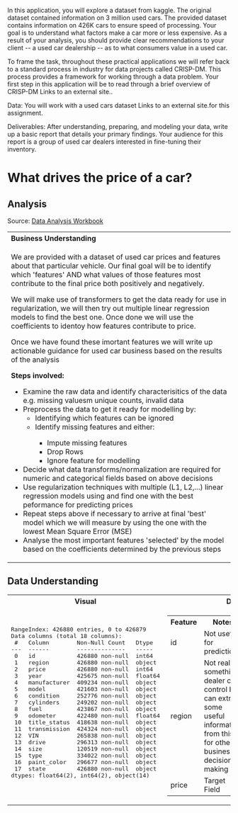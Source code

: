In this application, you will explore a dataset from kaggle. The original dataset contained information on 3 million used cars. The provided dataset contains information on 426K cars to ensure speed of processing. Your goal is to understand what factors make a car more or less expensive. As a result of your analysis, you should provide clear recommendations to your client -- a used car dealership -- as to what consumers value in a used car.

To frame the task, throughout these practical applications we will refer back to a standard process in industry for data projects called CRISP-DM. This process provides a framework for working through a data problem. Your first step in this application will be to read through a brief overview of CRISP-DM Links to an external site..

Data:
You will work with a used cars dataset Links to an external site.for this assignment.

Deliverables:
After understanding, preparing, and modeling your data, write up a basic report that details your primary findings. Your audience for this report is a group of used car dealers interested in fine-tuning their inventory.

# What drives the price of a car?

## Analysis
Source: [Data Analysis Workbook](./used_car_price_analysis.ipynb)
<table>
    <tr>
        <th align="left">Business Understanding</th>
    </tr>
    <tr>
        <td><p>We are provided with a dataset of used car prices and features about that particular vehicle. Our final goal will be to identify which 'features' AND what values of those features most contribute to the final price both positively and negatively.</p>
            <p>We will make use of transformers to get the data ready for use in regularization, we will then try out multiple linear regression models to find the best one. Once done we will use the coefficients to identoy how features contribute to price.</p>
            <p>Once we have found these imortant features we will write up actionable guidance for used car business based on the results of the analysis</p>
            <p><b>Steps involved:</b></p>
            <ul>
                <li>Examine the raw data and identify characterisitics of the data e.g. missing valuesm unique counts, invalid data</li>
                <li>Preprocess the data to get it ready for modelling by:
                    <ul>
                        <li>Identifying which features can be ignored</li>
                        <li>Identify missing features and either:</li>
                        <ul>
                            <li>Impute missing features</li>
                            <li>Drop Rows</li>
                            <li>Ignore feature for modelling</li>
                        </ul>
                    </ul>
                </li>
                <li>Decide what data transforms/normalization are required for numeric and categorical fields based on above decisions</li>
                <li>Use regularization techniques with multiple (L1, L2,...) linear regression models using and find one with the best peformance for predicting prices</li>
                <li>Repeat steps above if necessary to arrive at final 'best' model which we will measure by using the one with the lowest Mean Square Error (MSE)</li>
                <li>Analyse the most important features 'selected' by the model based on the coefficients determined by the previous steps</li>
            </ul>
    </tr>
</table>

## Data Understanding
<table>
    <tr>
        <th>Visual</th>
        <th>Description</th>
    </tr>
    <tr>
        <td>
            <pre>
RangeIndex: 426880 entries, 0 to 426879
Data columns (total 18 columns):
 #   Column        Non-Null Count   Dtype  
---  ------        --------------   -----  
 0   id            426880 non-null  int64  
 1   region        426880 non-null  object 
 2   price         426880 non-null  int64  
 3   year          425675 non-null  float64
 4   manufacturer  409234 non-null  object 
 5   model         421603 non-null  object 
 6   condition     252776 non-null  object 
 7   cylinders     249202 non-null  object 
 8   fuel          423867 non-null  object 
 9   odometer      422480 non-null  float64
 10  title_status  418638 non-null  object 
 11  transmission  424324 non-null  object 
 12  VIN           265838 non-null  object 
 13  drive         296313 non-null  object 
 14  size          120519 non-null  object 
 15  type          334022 non-null  object 
 16  paint_color   296677 non-null  object 
 17  state         426880 non-null  object 
dtypes: float64(2), int64(2), object(14)
            </pre>
        </td>
        <td>
            <table>
                <tr>
                    <th>Feature</th>
                    <th>Notes</th>
                    <th>Decision</th>
                    <th>Transform</th>
                </tr>
                <tr>
                    <td>id</td>
                    <td>Not useful for predictions</td>
                    <td>Drop</td>
                </tr>
                <tr>
                    <td>region</td>
                    <td>Not really something dealer can control but can extract some useful information from this for other business decision making</td>
                    <td>Keep</td>
                    <td>One Hot</td>
                </tr>
                <tr>
                    <td>price</td>
                    <td>Target Field</td>
                    <td>Keep</td>
                    <td></td>
                </tr>
            </table>
        </td>
    </tr>
</table>